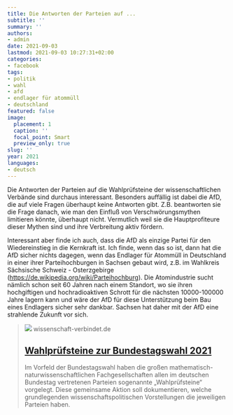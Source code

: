 ```yaml
---
title: Die Antworten der Parteien auf ...
subtitle: ''
summary: ''
authors:
- admin
date: 2021-09-03
lastmod: 2021-09-03 10:27:31+02:00
categories:
- facebook
tags:
- politik
- wahl
- afd
- endlager für atommüll
- deutschland
featured: false
image:
  placement: 1
  caption: ''
  focal_point: Smart
  preview_only: true
slug: ''
year: 2021
languages:
- deutsch
---
```


Die Antworten der Parteien auf die Wahlprüfsteine der wissenschaftlichen Verbände sind durchaus interessant. Besonders auffällig ist dabei die AfD, die auf viele Fragen überhaupt keine Antworten gibt. Z.B. beantworten sie die Frage danach, wie man den Einfluß von Verschwörungsmythen limitieren könnte, überhaupt nicht.    Vermutlich weil sie die Hauptprofiteure dieser Mythen sind und ihre Verbreitung aktiv fördern.

Interessant aber finde ich auch, dass die AfD als einzige Partei für den Wiedereinstieg in die Kernkraft ist. Ich finde, wenn das so ist, dann hat die AfD sicher nichts dagegen, wenn das Endlager für Atommüll in Deutschland in einer ihrer Parteihochburgen in Sachsen gebaut wird, z.B. im Wahlkreis Sächsische Schweiz - Osterzgebirge (https://de.wikipedia.org/wiki/Parteihochburg). Die Atomindustrie sucht nämlich schon seit 60 Jahren nach einem Standort, wo sie ihren hochgiftigen und hochradioaktiven Schrott für die nächsten 10000-100000 Jahre lagern kann und wäre der AfD für diese Unterstützung beim Bau eines Endlagers sicher sehr dankbar. Sachsen hat daher mit der AfD eine strahlende Zukunft vor sich.
> [![](https://wissenschaft-verbindet.de/logo.png)](https://wissenschaft-verbindet.de/gemeinsame-aktivitaeten/wahlpruefsteine/2021)
> wissenschaft-verbindet.de
> ## [Wahlprüfsteine zur Bundestagswahl 2021](https://wissenschaft-verbindet.de/gemeinsame-aktivitaeten/wahlpruefsteine/2021)
>
>Im Vorfeld der Bundestagswahl haben die großen mathematisch-naturwissenschaftlichen Fachgesellschaften allen im deutschen Bundestag vertretenen Parteien sogenannte „Wahlprüfsteine“ vorgelegt. Diese gemeinsame Aktion soll dokumentieren, welche grundlegenden wissenschaftspolitischen Vorstellungen die jeweiligen Parteien haben.
